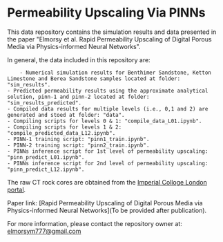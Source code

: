 # Permeability Upscaling Via PINNs

This data repository contains the simulation results and data presented in the paper "Elmorsy et al. Rapid Permeability Upscaling of Digital Porous Media via Physics-informed Neural Networks".

In general, the data included in this repository are:
		
		- Numerical simulation results for Benthimer Sandstone, Ketton Limestone and Berea Sandstone samples located at folder: "sim_results".
    - Predicted permeability results using the approximate analytical solution, pinn-1 and pinn-2 located at folder: "sim_results_predicted".
    - Compiled data results for multiple levels (i.e., 0,1 and 2) are generated and stoed at folder: "data".
    - Compiling scripts for levels 0 & 1: "compile_data_L01.ipynb".
    - Compiling scripts for levels 1 & 2: "compile_predicted_data_L12.ipynb".
    - PINN-1 training script: "pinn1_train.ipynb".
    - PINN-2 training script: "pinn2_train.ipynb".
    - PINNs inference script for 1st level of permeability upscaling: "pinn_predict_L01.ipynb".
    - PINNs inference script for 2nd level of permeability upscaling: "pinn_predict_L12.ipynb".
    
The raw CT rock cores are obtained from the [Imperial Colloge London portal](https://www.imperial.ac.uk/earth-science/research/research-groups/pore-scale-modelling/micro-ct-images-and-networks/).

Paper link: [Rapid Permeability Upscaling of Digital Porous Media via Physics-informed Neural Networks](To be provided after publication).

For more information, please contact the repository owner at: elmorsym777@gmail.com
